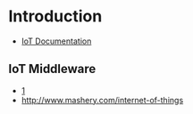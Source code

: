 # Introduction

- [IoT Documentation](https://software.intel.com/en-us/iot/documentation)

## IoT Middleware

- [1](http://git.yoctoproject.org/cgit/cgit.cgi/meta-intel-iot-middleware/tree/)
- http://www.mashery.com/internet-of-things
